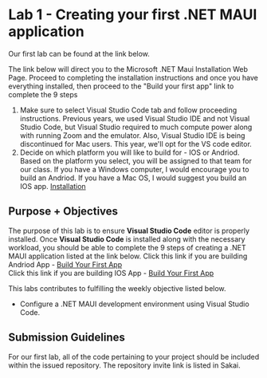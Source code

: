 # Lab 1 - Creating your first .NET MAUI application
Our first lab can be found at the link below.

The link below will direct you to the Microsoft .NET Maui Installation Web Page.  Proceed to completing the installation instructions and once you have everything installed, then proceed to the "Build your first app" link to complete the 9 steps
1.  Make sure to select Visual Studio Code tab and follow proceeding instructions. Previous years, we used Visual Studio IDE and not Visual Studio Code, but Visual Studio required to much compute power along with running Zoom and the emulator.  Also, Visual Studio IDE is being discontinued for Mac users. This year, we'll opt for the VS code editor.
2.  Decide on which platform you will like to build for - IOS or Andriod. Based on the platform you select, you will be assigned to that team for our class.  If you have a Windows computer, I would encourage you to build an Andriod.  If you have a Mac OS, I would suggest you build an IOS app.
[Installation](https://learn.microsoft.com/en-us/dotnet/maui/get-started/installation?view=net-maui-9.0&tabs=visual-studio-code)

## Purpose + Objectives
The purpose of this lab is to ensure **Visual Studio Code** editor is properly installed.  Once **Visual Studio Code** is installed along with the necessary workload, you should be able to complete the 9 steps of creating a .NET MAUI application listed at the link below.
Click this link if you are building Andriod App - [Build Your First App](https://learn.microsoft.com/en-us/dotnet/maui/get-started/first-app?pivots=devices-android&view=net-maui-9.0&tabs=visual-studio-code)  
Click this link if you are building IOS App - [Build Your First App](https://learn.microsoft.com/en-us/dotnet/maui/get-started/first-app?pivots=devices-android&view=net-maui-9.0&tabs=visual-studio-code)  

This labs contributes to fulfilling the weekly objective listed below.
   - Configure a .NET MAUI development environment using Visual Studio Code.

## Submission Guidelines
For our first lab, all of the code pertaining to your project should be included within the issued repository.  The repository invite link is listed in Sakai.
